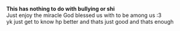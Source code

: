 **This has nothing to do with bullying or shi**
<br> Just enjoy the miracle God blessed us with to be among us :3
<br> yk just get to know hp better and thats just good and thats enough
